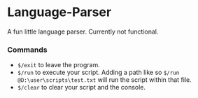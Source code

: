 # Language-Parser

A fun little language parser. Currently not functional. 

### Commands
- `$/exit` to leave the program.
- `$/run` to execute your script. Adding a path like so `$/run @D:\user\scripts\test.txt` will run the script within that file.
- `$/clear` to clear your script and the console.